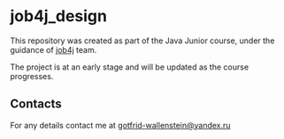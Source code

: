 # job4j_design

This repository was created as part of the Java Junior course, under the guidance of [job4j](http://job4j.ru/index.html) team.

The project is at an early stage and will be updated as the course progresses.

## Contacts

For any details contact me at gotfrid-wallenstein@yandex.ru



